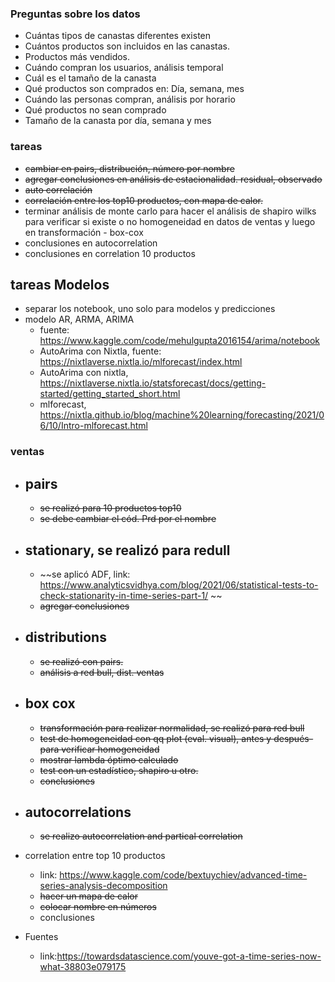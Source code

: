 ### Preguntas sobre los datos

* Cuántas tipos de canastas diferentes existen
* Cuántos productos son incluidos en las canastas.
* Productos más vendidos.
* Cuándo compran los usuarios, análisis temporal
* Cuál es el tamaño de la canasta
* Qué productos son comprados en: Día, semana, mes
* Cuándo las personas compran, análisis por horario
* Qué productos no sean comprado
* Tamaño de la canasta por día, semana y mes

### tareas

* ~~cambiar en pairs, distribución, número por nombre~~
* ~~agregar conclusiones en análisis de estacionalidad. residual, observado~~
* ~~auto correlación~~
* ~~correlación entre los top10 productos, con mapa de calor.~~
* terminar análisis de monte carlo para hacer el análisis de shapiro wilks para verificar si existe o no homogeneidad en datos de ventas y luego en transformación - box-cox
* conclusiones  en autocorrelation
* conclusiones en correlation 10 productos
## tareas Modelos
* separar los notebook, uno solo para modelos y predicciones
* modelo AR, ARMA, ARIMA
    - fuente: https://www.kaggle.com/code/mehulgupta2016154/arima/notebook
    - AutoArima con Nixtla, fuente: https://nixtlaverse.nixtla.io/mlforecast/index.html
    - AutoArima con nixtla, https://nixtlaverse.nixtla.io/statsforecast/docs/getting-started/getting_started_short.html
    - mlforecast, https://nixtla.github.io/blog/machine%20learning/forecasting/2021/06/10/Intro-mlforecast.html


### ventas
* pairs
    - 
    - ~~se realizó para 10 productos top10~~
    - ~~se debe cambiar el cód. Prd por el nombre~~
* stationary, se realizó para redull
    -
    - ~~se aplicó ADF, link: https://www.analyticsvidhya.com/blog/2021/06/statistical-tests-to-check-stationarity-in-time-series-part-1/ ~~
    - ~~agregar conclusiones~~
* distributions
    -
    - ~~se realizó con pairs.~~
    - ~~análisis a red bull, dist. ventas~~
* box cox
    -
    - ~~transformación para realizar normalidad, se realizó para red bull~~
    - ~~test de homogeneidad con qq plot (eval. visual), antes y después- para verificar homogeneidad~~
    - ~~mostrar lambda óptimo calculado~~
    - ~~test con un estadístico, shapiro u otro.~~
    - ~~conclusiones~~
* autocorrelations
    -
    - ~~se realizo autocorrelation and partical correlation~~

* correlation entre top 10 productos
    - link: https://www.kaggle.com/code/bextuychiev/advanced-time-series-analysis-decomposition
    - ~~hacer un mapa de calor~~
    - ~~colocar nombre en números~~
    - conclusiones

* Fuentes
    - link:https://towardsdatascience.com/youve-got-a-time-series-now-what-38803e079175
